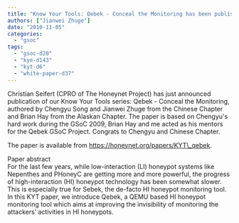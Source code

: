 ```yaml
---
title: "Know Your Tools: Qebek - Conceal the Monitoring has been published"
authors: ["Jianwei Zhuge"]
date: "2010-11-05"
categories: 
  - "gsoc"
tags: 
  - "gsoc-d20"
  - "kye-d143"
  - "kyt-d6"
  - "white-paper-d37"
---
```


Christian Seifert (CPRO of The Honeynet Project) has just announced publication of our Know Your Tools series: Qebek - Conceal the Monitoring, authored by Chengyu Song and Jianwei Zhuge from the Chinese Chapter and Brian Hay from the Alaskan Chapter. The paper is based on Chengyu's hard work during the GSoC 2009, Brian Hay and me acted as his mentors for the Qebek GSoC Project. Congrats to Chengyu and Chinese Chapter.  
  
The paper is available from https://honeynet.org/papers/KYT\_qebek.  
  
Paper abstract  
For the last few years, while low-interaction (LI) honeypot systems like Nepenthes and PHoneyC are getting more and more powerful, the progress of high-interaction (HI) honeypot technology has been somewhat slower. This is especially true for Sebek, the de-facto HI honeypot monitoring tool. In this KYT paper, we introduce Qebek, a QEMU based HI honeypot monitoring tool which aims at improving the invisibility of monitoring the attackers’ activities in HI honeypots.
